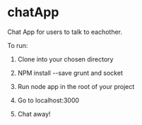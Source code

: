 # chatApp
Chat App for users to talk to eachother.

To run:
1. Clone into your chosen directory

2. NPM install --save grunt and socket

3. Run node app in the root of your project

4. Go to localhost:3000

5. Chat away!
